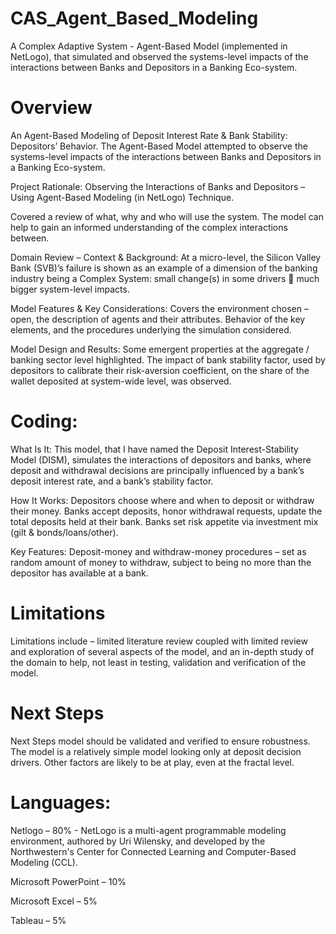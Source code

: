# CAS_Agent_Based_Modeling
A Complex Adaptive System - Agent-Based Model (implemented in NetLogo), that simulated and observed the systems-level impacts of the interactions between Banks and Depositors in a Banking Eco-system.

# Overview
An Agent-Based Modeling of Deposit Interest Rate & Bank Stability: Depositors’ Behavior. The Agent-Based Model attempted to observe the systems-level impacts of the interactions between Banks and Depositors in a Banking Eco-system.

Project Rationale: Observing the Interactions of Banks and Depositors – Using Agent-Based Modeling (in NetLogo) Technique.

Covered a review of what, why and who will use the system. The model can help to gain an informed understanding of the complex interactions between.

Domain Review – Context & Background:
At a micro-level, the Silicon Valley Bank (SVB)’s failure is shown as an example of a dimension of the banking industry being a Complex System: small change(s) in some drivers  much bigger system-level impacts.

Model Features & Key Considerations:
Covers the environment chosen – open, the description of agents and their attributes. Behavior of the key elements, and the procedures underlying the simulation considered.

Model Design and Results:
Some emergent properties at the aggregate / banking sector level highlighted.
The impact of bank stability factor, used by depositors to calibrate their risk-aversion coefficient, on the share of the wallet deposited at system-wide level, was observed.


# Coding:

What Is It: This model, that I have named the Deposit Interest-Stability Model (DISM), simulates the interactions of depositors and banks, where deposit and withdrawal decisions are principally influenced by a bank’s deposit interest rate, and a bank’s stability factor.

How It Works: Depositors choose where and when to deposit or withdraw their money. Banks accept deposits, honor withdrawal requests, update the total deposits held at their bank. Banks set risk appetite via investment mix (gilt & bonds/loans/other).

Key Features: Deposit-money and withdraw-money procedures – set as random amount of money to withdraw, subject to being no more than the depositor has available at a bank.

# Limitations
Limitations include – limited literature review coupled with limited review and exploration of several aspects of the model, and an in-depth study of the domain to help, not least in testing, validation and verification of the model.

# Next Steps
Next Steps model should be validated and verified to ensure robustness. The model is a relatively simple model looking only at deposit decision drivers. Other factors are likely to be at play, even at the fractal level.


# Languages:
Netlogo – 80% - NetLogo is a multi-agent programmable modeling environment, authored by Uri Wilensky, and developed by the Northwestern's Center for Connected Learning and Computer-Based Modeling (CCL).

Microsoft PowerPoint – 10%

Microsoft Excel – 5%

Tableau – 5%
